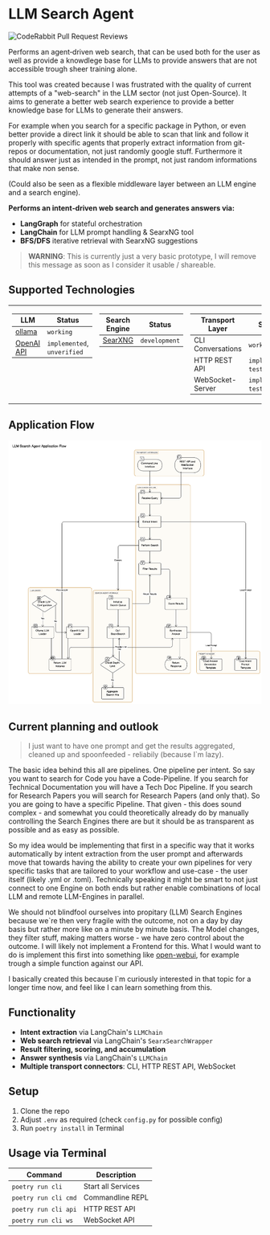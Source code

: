 # LLM Search Agent

![CodeRabbit Pull Request Reviews](https://img.shields.io/coderabbit/prs/github/thiscantbeserious/llm-search-agent?utm_source=oss&utm_medium=github&utm_campaign=thiscantbeserious%2Fllm-search-agent&labelColor=171717&color=FF570A&link=https%3A%2F%2Fcoderabbit.ai&label=CodeRabbit+Reviews)

Performs an agent‑driven web search, that can be used both for the user as well as provide a knowdlege base for LLMs to provide answers that are not accessible trough sheer training alone.

This tool was created because I was frustrated with the quality of current attempts of a "web-search" in the LLM sector (not just Open-Source). It aims to generate a better web search experience to provide a better knowledge base for LLMs to generate their answers.

For example when you search for a specific package in Python, or even better provide a direct link it should be able to scan that link and follow it properly with specific agents that properly extract information from git-repos or documentation, not just randomly google stuff. Furthermore it should answer just as intended in the prompt, not just random informations that make non sense.

(Could also be seen as a flexible middleware layer between an LLM engine and a search engine).

**Performs an intent‑driven web search and generates answers via:**

- **LangGraph** for stateful orchestration
- **LangChain** for LLM prompt handling & SearxNG tool
- **BFS/DFS** iterative retrieval with SearxNG suggestions

> **WARNING**: This is currently just a very basic prototype, I will remove this message as soon as I consider it usable / shareable.

## Supported Technologies

<table border="0" cellspacing="0" cellpadding="5" style="border-collapse:collapse;border:none">
  <tr style="border:none">
    <td valign="top" style="border:none">
      <table>
        <thead>
          <tr><th >LLM</th><th>Status</th></tr>
        </thead>
        <tbody>
          <tr>
            <td><a href="https://github.com/ollama/ollama">ollama</a></td>
            <td><code>working</code></td>
          </tr>
          <tr>
            <td><a href="https://platform.openai.com">OpenAI API</a></td>
            <td><code>implemented</code>, <code>unverified</code></td>
          </tr>
        </tbody>
      </table>
    </td>
    <td valign="top" style="border:none">
      <table>
        <thead>
          <tr><th>Search Engine</th><th>Status</th></tr>
        </thead>
        <tbody>
          <tr>
            <td><a href="https://github.com/searxng/searxng">SearXNG</a></td>
            <td><code>development</code></td>
          </tr>
        </tbody>
      </table>
    </td>
    <td valign="top" style="border:none">
      <table>
        <thead>
          <tr><th>Transport Layer</th><th>Status</th></tr>
        </thead>
        <tbody>
          <tr><td>CLI Conversations</td><td><code>working</code></td></tr>
          <tr><td>HTTP REST API</td><td><code>implemented</code>, <code>testing</code></td></tr>
          <tr><td>WebSocket-Server</td><td><code>implemented</code>, <code>testing</code></td></tr>
        </tbody>
      </table>
    </td>
  </tr>
</table>

## Application Flow
<img src="flowchart.svg" alt="Flowchart" width="auto"/>

## Current planning and outlook

> I just want to have one prompt and get the results aggregated, cleaned up and spoonfeeded - reliabily (because I`m lazy).

The basic idea behind this all are pipelines. One pipeline per intent. So say you want to search for Code you have a Code-Pipeline. If you search for Technical Documentation you will have a Tech Doc Pipeline. If you search for Research Papers you will search for Research Papers (and only that). So you are going to have a specific Pipeline. That given - this does sound complex - and somewhat you could theoretically already do by manually controlling the Search Engines there are but it should be as transparent as possible and as easy as possible. 

So my idea would be implementing that first in a specific way that it works automatically by intent extraction from the user prompt and afterwards move that towards having the ability to create your own pipelines for very specific tasks that are tailored to your workflow and use-case - the user itself (likely .yml or .toml). Technically speaking it might be smart to not just connect to one Engine on both ends but rather enable combinations of local LLM and remote LLM-Engines in parallel.

We should not blindfool ourselves into propitary (LLM) Search Engines because we`re then very fragile with the outcome, not on a day by day basis but rather more like on a minute by minute basis. The Model changes, they filter stuff, making matters worse - we have zero control about the outcome. I will likely not implement a Frontend for this. What I would want to do is implement this first into something like [open-webui](https://github.com/open-webui/open-webui), for example trough a simple function against our API. 

I basically created this because I`m curiously interested in that topic for a longer time now, and feel like I can learn something from this.

## Functionality

- **Intent extraction** via LangChain's `LLMChain`
- **Web search retrieval** via LangChain's `SearxSearchWrapper`
- **Result filtering, scoring, and accumulation**
- **Answer synthesis** via LangChain's `LLMChain`
- **Multiple transport connectors**: CLI, HTTP REST API, WebSocket

## Setup
1. Clone the repo
2. Adjust `.env` as required (check `config.py` for possible config)
3. Run `poetry install` in Terminal


## Usage via Terminal
| Command              | Description        |
|----------------------|--------------------|
| `poetry run cli`     | Start all Services |
| `poetry run cli cmd` | Commandline REPL   |
| `poetry run cli api` | HTTP REST API      |
| `poetry run cli ws`  | WebSocket API      |
